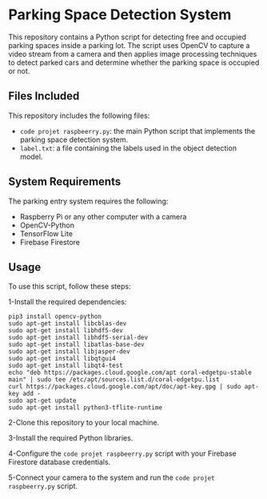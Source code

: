 # Parking Space Detection System

This repository contains a Python script for detecting free and occupied parking spaces inside a parking lot. The script uses OpenCV to capture a video stream from a camera and then applies image processing techniques to detect parked cars and determine whether the parking space is occupied or not.

## Files Included

This repository includes the following files:

- `code projet raspbeerry.py`: the main Python script that implements the parking space detection system.
- `label.txt`: a file containing the labels used in the object detection model.

## System Requirements

The parking entry system requires the following:

- Raspberry Pi or any other computer with a camera
- OpenCV-Python
- TensorFlow Lite
- Firebase Firestore

## Usage

To use this script, follow these steps:

1-Install the required dependencies:

```
pip3 install opencv-python
sudo apt-get install libcblas-dev
sudo apt-get install libhdf5-dev
sudo apt-get install libhdf5-serial-dev
sudo apt-get install libatlas-base-dev
sudo apt-get install libjasper-dev
sudo apt-get install libqtgui4
sudo apt-get install libqt4-test
echo "deb https://packages.cloud.google.com/apt coral-edgetpu-stable main" | sudo tee /etc/apt/sources.list.d/coral-edgetpu.list
curl https://packages.cloud.google.com/apt/doc/apt-key.gpg | sudo apt-key add -
sudo apt-get update
sudo apt-get install python3-tflite-runtime
```

2-Clone this repository to your local machine.

3-Install the required Python libraries.

4-Configure the `code projet raspbeerry.py` script with your Firebase Firestore database credentials.

5-Connect your camera to the system and run the `code projet raspbeerry.py` script.
